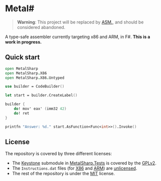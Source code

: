 Metal#
======

> **Warning**: This project will be replaced by [ASM.](https://github.com/6A/asmdot),
> and should be considered abandoned.

A type-safe assembler currently targeting x86 and ARM, in F#.
**This is a work in progress.**

## Quick start
```fsharp
open MetalSharp
open MetalSharp.X86
open MetalSharp.X86.Untyped

use builder = CodeBuilder()

let start = builder.CreateLabel()

builder {
    do! mov' eax' (imm32 42)
    do! ret
}

printfn "Answer: %d." start.AsFunction<Func<int>>().Invoke()
```

## License
The repository is covered by three different licenses:
- The [Keystone](https://github.com/keystone-engine/keystone) submodule in
  [MetalSharp.Tests](./MetalSharp.Tests) is covered by the [GPLv2](https://www.gnu.org/licenses/old-licenses/gpl-2.0.txt).
- The `Instructions.dat` files (for [X86](./MetalSharp/X86/Instructions.dat) and [ARM](./MetalSharp/ARM/Instructions.dat))
  are [unlicensed](http://unlicense.org/UNLICENSE).
- The rest of the repository is under the [MIT](./LICENSE.md) license.
